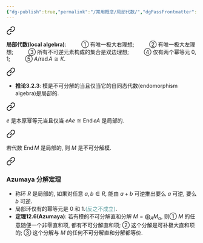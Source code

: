 ```yaml
---
{"dg-publish":true,"permalink":"/常用概念/局部代数/","dgPassFrontmatter":true,"created":"2024-08-17T17:58:19.265+08:00","updated":"2024-08-17T18:57:09.926+08:00"}
---
```



<div class="transclusion internal-embed is-loaded"><a class="markdown-embed-link" href="/books//algebras-and-modules/4/#904170" aria-label="Open link"><svg xmlns="http://www.w3.org/2000/svg" width="24" height="24" viewBox="0 0 24 24" fill="none" stroke="currentColor" stroke-width="2" stroke-linecap="round" stroke-linejoin="round" class="svg-icon lucide-link"><path d="M10 13a5 5 0 0 0 7.54.54l3-3a5 5 0 0 0-7.07-7.07l-1.72 1.71"></path><path d="M14 11a5 5 0 0 0-7.54-.54l-3 3a5 5 0 0 0 7.07 7.07l1.71-1.71"></path></svg></a><div class="markdown-embed">



**局部代数(local algebra)**:
$\qquad$ ① 有唯一极大右理想;
$\qquad$ ② 有唯一极大左理想;
$\qquad$ ③ 所有不可逆元素构成的集合是双边理想;
$\qquad$ ④ 仅有两个幂等元 $0,1$;
$\qquad$ ⑤ $A/\operatorname{rad}A\cong K$.  

</div></div>
 

<div class="transclusion internal-embed is-loaded"><a class="markdown-embed-link" href="/books//3-the-radical/3-2/#56386c" aria-label="Open link"><svg xmlns="http://www.w3.org/2000/svg" width="24" height="24" viewBox="0 0 24 24" fill="none" stroke="currentColor" stroke-width="2" stroke-linecap="round" stroke-linejoin="round" class="svg-icon lucide-link"><path d="M10 13a5 5 0 0 0 7.54.54l3-3a5 5 0 0 0-7.07-7.07l-1.72 1.71"></path><path d="M14 11a5 5 0 0 0-7.54-.54l-3 3a5 5 0 0 0 7.07 7.07l1.71-1.71"></path></svg></a><div class="markdown-embed">



+ **推论3.2.3**: 模是不可分解的当且仅当它的自同态代数(endomorphism algebra)是局部的. 


</div></div>
 

<div class="transclusion internal-embed is-loaded"><a class="markdown-embed-link" href="/books//algebras-and-modules/4/#2c8051" aria-label="Open link"><svg xmlns="http://www.w3.org/2000/svg" width="24" height="24" viewBox="0 0 24 24" fill="none" stroke="currentColor" stroke-width="2" stroke-linecap="round" stroke-linejoin="round" class="svg-icon lucide-link"><path d="M10 13a5 5 0 0 0 7.54.54l3-3a5 5 0 0 0-7.07-7.07l-1.72 1.71"></path><path d="M14 11a5 5 0 0 0-7.54-.54l-3 3a5 5 0 0 0 7.07 7.07l1.71-1.71"></path></svg></a><div class="markdown-embed">



 $e$ 是本原幂等元当且仅当 $eAe\cong \operatorname{End}eA$ 是局部的. 

</div></div>
 

<div class="transclusion internal-embed is-loaded"><a class="markdown-embed-link" href="/books//algebras-and-modules/4/#2cfc4a" aria-label="Open link"><svg xmlns="http://www.w3.org/2000/svg" width="24" height="24" viewBox="0 0 24 24" fill="none" stroke="currentColor" stroke-width="2" stroke-linecap="round" stroke-linejoin="round" class="svg-icon lucide-link"><path d="M10 13a5 5 0 0 0 7.54.54l3-3a5 5 0 0 0-7.07-7.07l-1.72 1.71"></path><path d="M14 11a5 5 0 0 0-7.54-.54l-3 3a5 5 0 0 0 7.07 7.07l1.71-1.71"></path></svg></a><div class="markdown-embed">



若代数 $\operatorname{End}M$ 是局部的, 则 $M$ 是不可分解模. 

</div></div>
 

<div class="transclusion internal-embed is-loaded"><a class="markdown-embed-link" href="/books///12/#azumaya" aria-label="Open link"><svg xmlns="http://www.w3.org/2000/svg" width="24" height="24" viewBox="0 0 24 24" fill="none" stroke="currentColor" stroke-width="2" stroke-linecap="round" stroke-linejoin="round" class="svg-icon lucide-link"><path d="M10 13a5 5 0 0 0 7.54.54l3-3a5 5 0 0 0-7.07-7.07l-1.72 1.71"></path><path d="M14 11a5 5 0 0 0-7.54-.54l-3 3a5 5 0 0 0 7.07 7.07l1.71-1.71"></path></svg></a><div class="markdown-embed">



### Azumaya 分解定理
+ 称环 $R$ 是局部的, 如果对任意 $a,b \in R$, 能由 $a+b$ 可逆推出要么 $a$ 可逆, 要么 $b$ 可逆. 
+ 局部环仅有的幂等元是 $0$ 和 $1$.<font color=CadetBlue>(反之不成立)</font>. 
+ **定理12.6(Azumaya)**: 若有模的不可分解直和分解 $M=\bigoplus_AM_\alpha$, 则① $M$ 的任意随便一个非零直和项, 都有不可分解直和项; ② 这个分解是可补极大直和项的; ③ 这个分解与 $M$ 的任何不可分解直和分解都等价.

</div></div>
